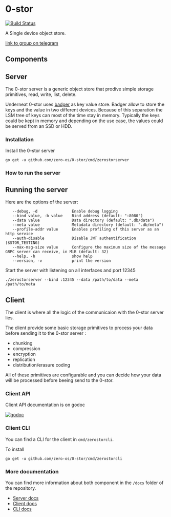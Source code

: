 # 0-stor

[![Build Status](https://travis-ci.org/zero-os/0-stor.svg?branch=master)](https://travis-ci.org/zero-os/0-stor)

A Single device object store.


[link to group on telegram](https://t.me/joinchat/BwOvOw2-K4AN7p9VZckpFw)

## Components

## Server
The 0-stor server is a generic object store that prodive simple storage primitives, read, write, list, delete.

Underneat 0-stor uses [badger](https://github.com/dgraph-io/badger) as key value store. Badger allow to store the keys and the value in two different devices. Because of this separation the LSM tree of keys can most of the time stay in memory. Typically the keys could be kept in memory and depending on the use case, the values could be served from an SSD or HDD.

### Installation

Install the 0-stor server
```
go get -u github.com/zero-os/0-stor/cmd/zerostorserver
```

### How to run the server

## Running the server
Here are the options of the server:
```
   --debug, -d               Enable debug logging
   --bind value, -b value    Bind address (default: ":8080")
   --data value              Data directory (default: ".db/data")
   --meta value              Metadata directory (default: ".db/meta")
   --profile-addr value      Enables profiling of this server as an http service
   --auth-disable            Disable JWT authentification [$STOR_TESTING]
   --max-msg-size value      Configure the maximum size of the message GRPC server can receive, in MiB (default: 32)
   --help, -h                show help
   --version, -v             print the version

```

Start the server with listening on all interfaces and port 12345
```shell
./zerostorserver --bind :12345 --data /path/to/data --meta /path/to/meta
```
## Client

The client is where all the logic of the communicaion with the 0-stor server lies.

The client provide some basic storage primitives to process your data before sending it to the 0-stor server :
- chunking
- compression
- encryption
- replication
- distribution/erasure coding

All of these primitives are configurable and you can decide how your data will be processed before beeing send to the 0-stor.

### Client API
Client API documentation is on godoc

[![godoc](https://godoc.org/github.com/zero-os/0-stor/client?status.svg)](https://godoc.org/github.com/zero-os/0-stor/client)

### Client CLI
You can find a CLI for the client in `cmd/zerostorcli`.

To install
```
go get -u github.com/zero-os/0-stor/cmd/zerostorcli
```


### More documentation

You can find more information about both component in the `/docs` folder of the repository.

* [Server docs](docs/README.md)
* [Client docs](client/README.md)
* [CLI docs](cmd/zerostorcli/README.md)
